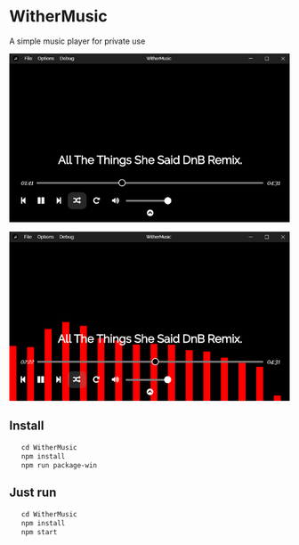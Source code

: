 # WitherMusic
A simple music player for private use

![](./screenshots/img1.png)

![](./screenshots/img2.png)

## Install
```
   cd WitherMusic
   npm install
   npm run package-win
```

## Just run
```
   cd WitherMusic
   npm install
   npm start
```
